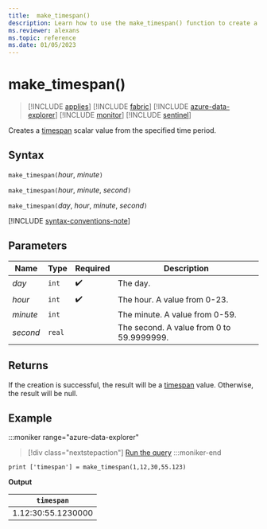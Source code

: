 ```yaml
---
title:  make_timespan()
description: Learn how to use the make_timespan() function to create a timespan scalar value from the specified time period.
ms.reviewer: alexans
ms.topic: reference
ms.date: 01/05/2023
---
```

# make_timespan()

> [!INCLUDE [applies](../includes/applies-to-version/applies.md)] [!INCLUDE [fabric](../includes/applies-to-version/fabric.md)] [!INCLUDE [azure-data-explorer](../includes/applies-to-version/azure-data-explorer.md)] [!INCLUDE [monitor](../includes/applies-to-version/monitor.md)] [!INCLUDE [sentinel](../includes/applies-to-version/sentinel.md)]

Creates a [timespan](scalar-data-types/timespan.md) scalar value from the specified time period.

## Syntax

`make_timespan(`*hour*, *minute*`)`

`make_timespan(`*hour*, *minute*, *second*`)`

`make_timespan(`*day*, *hour*, *minute*, *second*`)`

[!INCLUDE [syntax-conventions-note](../includes/syntax-conventions-note.md)]

## Parameters

| Name | Type | Required | Description |
|--|--|--|--|
|*day*| `int` |  :heavy_check_mark:| The day.|
|*hour*| `int` |  :heavy_check_mark:| The hour. A value from 0-23.|
|*minute*| `int` || The minute. A value from 0-59.|
|*second*| `real` || The second. A value from 0 to 59.9999999.|

## Returns

If the creation is successful, the result will be a [timespan](scalar-data-types/timespan.md) value. Otherwise, the result will be null.

## Example

:::moniker range="azure-data-explorer"
> [!div class="nextstepaction"]
> <a href="https://dataexplorer.azure.com/clusters/help/databases/Samples?query=H4sIAAAAAAAAAysoyswrUYhWL8nMTS0uSMxTj1WwVchNzE6Nh4loGOoYGukYG+iYmuoZGhlrAgBc6MUYMgAAAA==" target="_blank">Run the query</a>
:::moniker-end

```kusto
print ['timespan'] = make_timespan(1,12,30,55.123)
```

**Output**

| `timespan` |
|---|
|1.12:30:55.1230000|
